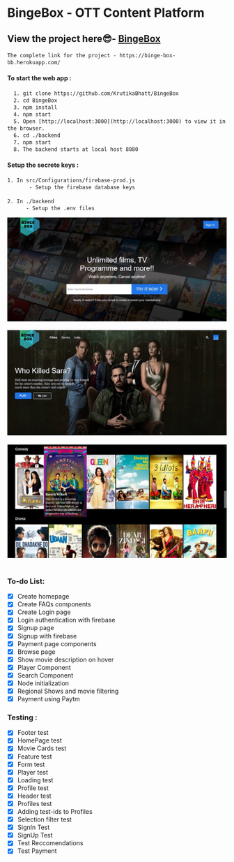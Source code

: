 # BingeBox - OTT Content Platform

## View the project here😎- [BingeBox](https://binge-box-bb.herokuapp.com/)
```
The complete link for the project - https://binge-box-bb.herokuapp.com/
```

#### To start the web app :
```
  1. git clone https://github.com/KrutikaBhatt/BingeBox
  2. cd BingeBox
  3. npm install
  4. npm start 
  5. Open [http://localhost:3000](http://localhost:3000) to view it in the browser.
  6. cd ./backend
  7. npm start
  8. The backend starts at local host 8080

```

#### Setup the secrete keys :
```
1. In src/Configurations/firebase-prod.js
       - Setup the firebase database keys
       
2. In ./backend  
      - Setup the .env files
```

![Homepage](https://github.com/KrutikaBhatt/BingeBox/blob/master/git_image/homepage.png) <br><br>
![Browse Page](https://github.com/KrutikaBhatt/BingeBox/blob/master/git_image/browse.png)<br><br>
![Films](https://github.com/KrutikaBhatt/BingeBox/blob/master/git_image/films.PNG)<br><br>


### To-do List:
- [x] Create homepage
- [x] Create FAQs components
- [x] Create Login page
- [x] Login authentication with firebase
- [x] Signup page
- [x] Signup with firebase
- [x] Payment page components
- [x] Browse page
- [x] Show movie description on hover
- [x] Player Component
- [x] Search Component
- [X] Node initialization
- [X] Regional Shows and movie filtering
- [X] Payment using Paytm

### Testing :
- [x] Footer test
- [x] HomePage test
- [x] Movie Cards test
- [x] Feature test
- [x] Form test
- [x] Player test
- [x] Loading test
- [x] Profile test
- [x] Header test
- [x] Profiles test
- [x] Adding test-ids to Profiles
- [x] Selection filter test
- [x] SignIn Test
- [x] SignUp Test
- [x] Test Reccomendations
- [x] Test Payment
